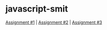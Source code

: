 # javascript-smit

<a href="https://ahmedhamzaarif.github.io/javascript-smit/Assignment1">Assignment #1</a> | 
<a href="https://ahmedhamzaarif.github.io/javascript-smit/Assignment2">Assignment #2</a> |
<a href="https://ahmedhamzaarif.github.io/javascript-smit/Assignment3">Assignment #3</a>